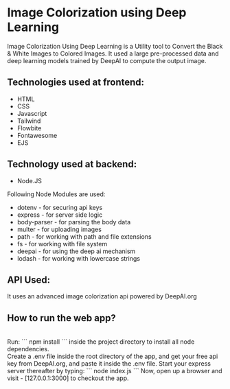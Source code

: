 # Image Colorization using Deep Learning

Image Colorization Using Deep Learning is a Utility tool to Convert the Black & White Images to Colored Images. It used a large pre-processed data and deep learning models trained by DeepAI to compute the output image.

## Technologies used at frontend:
- HTML
- CSS
- Javascript
- Tailwind
- Flowbite
- Fontawesome
- EJS

## Technology used at backend:
- Node.JS

Following Node Modules are used:
- dotenv - for securing api keys
- express - for server side logic
- body-parser - for parsing the body data
- multer - for uploading images
- path - for working with path and file extensions
- fs - for working with file system
- deepai - for using the deep ai mechanism
- lodash - for working with lowercase strings

## API Used:
It uses an advanced image colorization api powered by DeepAI.org

## How to run the web app?
<br>
Run:
```
npm install
```
inside the project directory to install all node dependencies.
<br>
Create a .env file inside the root directory of the app, and get your free api key from DeepAI.org, and paste it inside the .env file. Start your express server thereafter by typing:
```
node index.js
```
Now, open up a browser and visit - [127.0.0.1:3000] to checkout the app.
